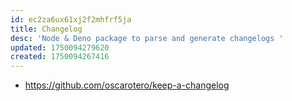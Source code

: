 ```yaml
---
id: ec2za6ux61xj2f2mhfrf5ja
title: Changelog
desc: 'Node & Deno package to parse and generate changelogs '
updated: 1750094279620
created: 1750094267416
---
```


- https://github.com/oscarotero/keep-a-changelog